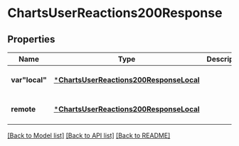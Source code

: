 # ChartsUserReactions200Response


## Properties
Name | Type | Description | Notes
------------ | ------------- | ------------- | -------------
**var&quot;local&quot;** | [***ChartsUserReactions200ResponseLocal**](ChartsUserReactions200ResponseLocal.md) |  | [default to nothing]
**remote** | [***ChartsUserReactions200ResponseLocal**](ChartsUserReactions200ResponseLocal.md) |  | [default to nothing]


[[Back to Model list]](../README.md#models) [[Back to API list]](../README.md#api-endpoints) [[Back to README]](../README.md)


